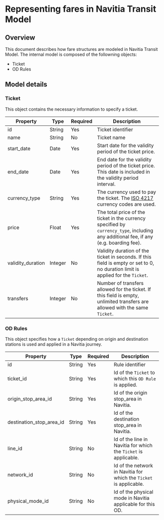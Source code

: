 # Representing fares in Navitia Transit Model
## Overview
This document describes how fare structures are modeled in Navitia Transit Model. The internal model is composed of the followning objects:
* Ticket
* OD Rules

## Model details
### Ticket
This object contains the necessary information to specify a ticket.

| Property          | Type    | Required | Description                                                                                                                           |
| ----------------- | ------- | -------- | ------------------------------------------------------------------------------------------------------------------------------------- |
| id                | String  | Yes      | Ticket identifier                                                                                                                     |
| name              | String  | No       | Ticket name                                                                                                                           |
| start_date        | Date    | Yes      | Start date for the validity period of the ticket price.                                                                               |
| end_date          | Date    | Yes      | End date for the validity period of the ticket price. This date is included in the validity period interval.                          |
| currency_type     | String  | Yes      | The currency used to pay the ticket. The [ISO 4217](https://en.wikipedia.org/wiki/ISO_4217#Active_codes) currency codes are used.     |
| price             | Float   | Yes      | The total price of the ticket in the currency specified by `currency_type`, including any additional fee, if any (e.g. boarding fee). |
| validity_duration | Integer | No       | Validity duration of the ticket in seconds. If this field is empty or set to 0, no duration limit is applied for the `Ticket`.        |
| transfers         | Integer | No       | Number of transfers allowed for the ticket. If this field is empty, unlimited transfers are allowed with the same `Ticket`.           |

### OD Rules
This object specifies how a `Ticket` depending on origin and destination stations is used and applied in a Navitia journey.

| Property                 | Type   | Required | Description                                                        |
| ------------------------ | ------ | -------- | ------------------------------------------------------------------ |
| id                       | String | Yes      | Rule identifier                                                    |
| ticket_id                | String | Yes      | Id of the `Ticket` to which this `OD Rule` is applied.             |
| origin_stop_area_id      | String | Yes      | Id of the origin stop_area in Navitia.                             |
| destination_stop_area_id | String | Yes      | Id of the destination stop_area in Navitia.                        |
| line_id                  | String | No       | Id of the line in Navitia for which the `Ticket` is applicable.    |
| network_id               | String | No       | Id of the network in Navitia for which the `Ticket` is applicable. |
| physical_mode_id         | String | No       | Id of the physical mode in Navitia applicable for this OD.         |
